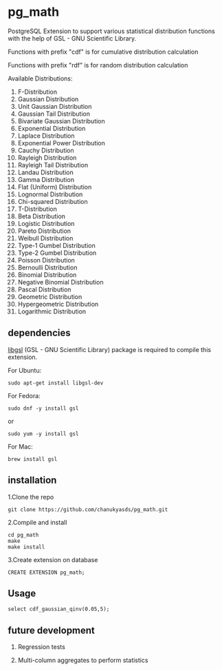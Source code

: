 # pg_math

PostgreSQL Extension to support various statistical distribution functions with the help of GSL - GNU Scientific Library.

Functions with prefix "cdf" is for cumulative distribution calculation

Functions with prefix "rdf" is for random distribution calculation

Available Distributions:

1. F-Distribution
2. Gaussian Distribution
3. Unit Gaussian Distribution
4. Gaussian Tail Distribution
5. Bivariate Gaussian Distribution
6. Exponential Distribution
7. Laplace Distribution
8. Exponential Power Distribution
9. Cauchy Distribution
10. Rayleigh Distribution
11. Rayleigh Tail Distribution
12. Landau Distribution
13. Gamma Distribution
14. Flat (Uniform) Distribution
15. Lognormal Distribution
16. Chi-squared Distribution
17. T-Distribution
18. Beta Distribution
19. Logistic Distribution
20. Pareto Distribution
21. Weibull Distribution
22. Type-1 Gumbel Distribution
23. Type-2 Gumbel Distribution
24. Poisson Distribution
25. Bernoulli Distribution
26. Binomial Distribution
27. Negative Binomial Distribution
28. Pascal Distribution
29. Geometric Distribution
30. Hypergeometric Distribution
31. Logarithmic Distribution


## dependencies

[libgsl](https://www.gnu.org/software/gsl/) (GSL - GNU Scientific Library) package is required to compile this extension.

For Ubuntu:

    sudo apt-get install libgsl-dev
    
For Fedora:

    sudo dnf -y install gsl
or

    sudo yum -y install gsl
    
For Mac:

    brew install gsl
    
## installation

1.Clone the repo

    git clone https://github.com/chanukyasds/pg_math.git

2.Compile and install

    cd pg_math
    make
    make install

3.Create extension on database

    CREATE EXTENSION pg_math;
    
## Usage

    select cdf_gaussian_qinv(0.05,5);
 
## future development

1. Regression tests

2. Multi-column aggregates to perform statistics

